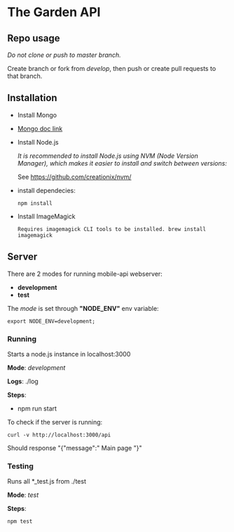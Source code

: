 # The Garden API

## Repo usage
*Do not clone or push to master branch.*

Create branch or fork from *develop*, then push or create pull requests to that branch.

## Installation

- Install Mongo
- [Mongo doc link](https://docs.mongodb.com/manual/installation/)

- Install Node.js

  _It is recommended to install Node.js using NVM (Node Version Manager), which makes it easier to install and switch between versions:_
  
  See https://github.com/creationix/nvm/

- install dependecies:

  ```
  npm install
  ```

- Install ImageMagick

  ```
  Requires imagemagick CLI tools to be installed. brew install imagemagick
  ```

## Server

There are 2 modes for running mobile-api webserver:

- **development**
- **test**

The *mode* is set through **"NODE_ENV"** env variable:
```
export NODE_ENV=development;
```

### Running
Starts a node.js instance in localhost:3000
  
**Mode**: _development_

**Logs**: ./log

**Steps**:
- npm run start

To check if the server is running:

```
curl -v http://localhost:3000/api
```

Should response "{"message":" Main page "}"

### Testing
Runs all *_test.js from ./test

**Mode**: _test_

**Steps**:
```
npm test
```
